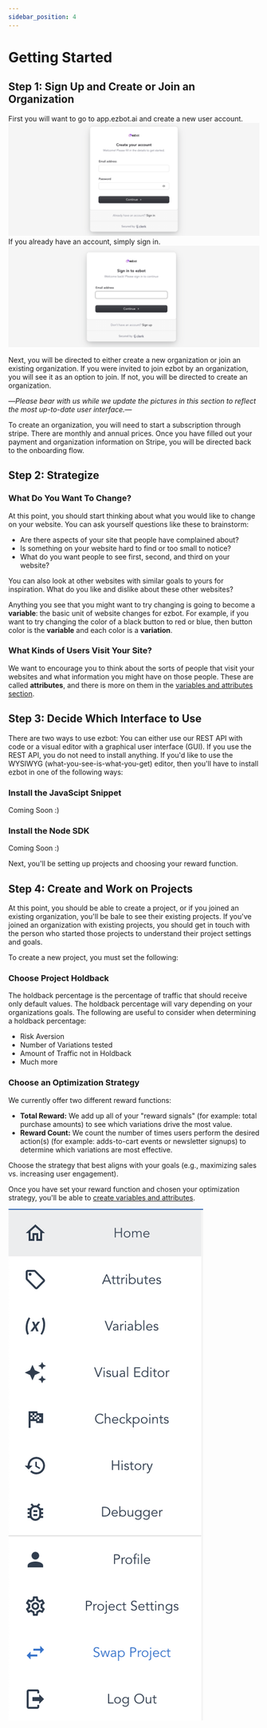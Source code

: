 ```yaml
---
sidebar_position: 4
---
```


# Getting Started

## Step 1: Sign Up and Create or Join an Organization

First you will want to go to app.ezbot.ai and create a new user account.
![ezbot signup](../img/ezbot_signup.png)
If you already have an account, simply sign in.
![ezbot signup](../img/ezbot_signin.png)

Next, you will be directed to either create a new organization or join an existing organization. If you were invited to join ezbot by an organization, you will see it as an option to join. If not, you will be directed to create an organization.

—_Please bear with us while we update the pictures in this section to reflect the most up-to-date user interface._—

To create an organization, you will need to start a subscription through stripe. There are monthly and annual prices. Once you have filled out your payment and organization information on Stripe, you will be directed back to the onboarding flow.

## Step 2: Strategize

### What Do You Want To Change?

At this point, you should start thinking about what you would like to change on your website. You can ask yourself questions like these to brainstorm:

- Are there aspects of your site that people have complained about?
- Is something on your website hard to find or too small to notice?
- What do you want people to see first, second, and third on your website?

You can also look at other websites with similar goals to yours for inspiration. What do you like and dislike about these other websites?

Anything you see that you might want to try changing is going to become a **variable**: the basic unit of website changes for ezbot. For example, if you want to try changing the color of a black button to red or blue, then button color is the **variable** and each color is a **variation**.

### What Kinds of Users Visit Your Site?

We want to encourage you to think about the sorts of people that visit your websites and what information you might have on those people. These are called **attributes**, and there is more on them in the [variables and attributes section](05-variables-attributes.md).

## Step 3: Decide Which Interface to Use

There are two ways to use ezbot: You can either use our REST API with code or a visual editor with a graphical user interface (GUI). If you use the REST API, you do not need to install anything. If you'd like to use the WYSIWYG (what-you-see-is-what-you-get) editor, then you'll have to install ezbot in one of the following ways:

### Install the JavaScipt Snippet

Coming Soon :)

### Install the Node SDK

Coming Soon :)

Next, you'll be setting up projects and choosing your reward function.

## Step 4: Create and Work on Projects

At this point, you should be able to create a project, or if you joined an existing organization, you'll be bale to see their existing projects. If you've joined an organization with existing projects, you should get in touch with the person who started those projects to understand their project settings and goals.

To create a new project, you must set the following:

### Choose Project Holdback

The holdback percentage is the percentage of traffic that should receive only default values. The holdback percentage will vary depending on your organizations goals. The following are useful to consider when determining a holdback percentage:

- Risk Aversion
- Number of Variations tested
- Amount of Traffic not in Holdback
- Much more

### Choose an Optimization Strategy

We currently offer two different reward functions:

- **Total Reward:** We add up all of your "reward signals" (for example: total purchase amounts) to see which variations drive the most value.
- **Reward Count:** We count the number of times users perform the desired action(s) (for example: adds-to-cart events or newsletter signups) to determine which variations are most effective.

Choose the strategy that best aligns with your goals (e.g., maximizing sales vs. increasing user engagement).

Once you have set your reward function and chosen your optimization strategy, you'll be able to [create variables and attributes](05-variables-attributes.md).

![ezbot menu](../img/ezbot_app_menu.png)
